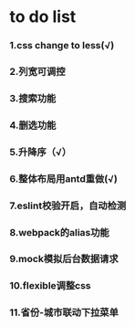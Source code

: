 # to do list
### 1.css change to less(√)
### 2.列宽可调控
### 3.搜索功能
### 4.删选功能
### 5.升降序（√）
### 6.整体布局用antd重做(√)
### 7.eslint校验开启，自动检测
### 8.webpack的alias功能
### 9.mock模拟后台数据请求
### 10.flexible调整css
### 11.省份-城市联动下拉菜单
